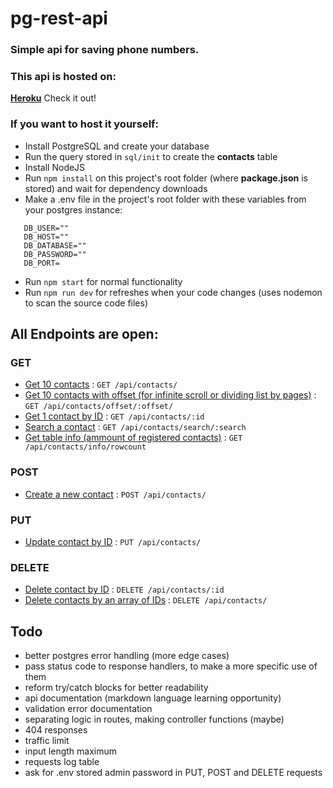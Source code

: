 # pg-rest-api

### Simple api for saving phone numbers.

### This api is hosted on:

[**Heroku**](https://pg-raw-api.herokuapp.com/api/contacts/) Check it out!

### If you want to host it yourself:

- Install PostgreSQL and create your database
- Run the query stored in `sql/init` to create the **contacts** table
- Install NodeJS
- Run `npm install` on this project's root folder (where **package.json** is stored) and wait for dependency downloads
- Make a .env file in the project's root folder with these variables from your postgres instance:

```dosini
   DB_USER=""
   DB_HOST=""
   DB_DATABASE=""
   DB_PASSWORD=""
   DB_PORT=
```

- Run `npm start` for normal functionality
- Run `npm run dev` for refreshes when your code changes (uses nodemon to scan the source code files)

## All Endpoints are open:

### GET

- [Get 10 contacts](docs/get.md) : `GET /api/contacts/`
- [Get 10 contacts with offset (for infinite scroll or dividing list by pages)](docs/getoffset.md) : `GET /api/contacts/offset/:offset/`
- [Get 1 contact by ID](docs/getid.md) : `GET /api/contacts/:id`
- [Search a contact](docs/getsearch.md) : `GET /api/contacts/search/:search`
- [Get table info (ammount of registered contacts)](docs/gettableinfo.md) : `GET /api/contacts/info/rowcount`

### POST

- [Create a new contact](docs/create.md) : `POST /api/contacts/`

### PUT

- [Update contact by ID](docs/update.md) : `PUT /api/contacts/`

### DELETE

- [Delete contact by ID](docs/delete.md) : `DELETE /api/contacts/:id`
- [Delete contacts by an array of IDs](docs/deletearray.md) : `DELETE /api/contacts/`

## Todo

- better postgres error handling (more edge cases)
- pass status code to response handlers, to make a more specific use of them
- reform try/catch blocks for better readability
- api documentation (markdown language learning opportunity)
- validation error documentation
- separating logic in routes, making controller functions (maybe)
- 404 responses
- traffic limit
- input length maximum
- requests log table
- ask for .env stored admin password in PUT, POST and DELETE requests
